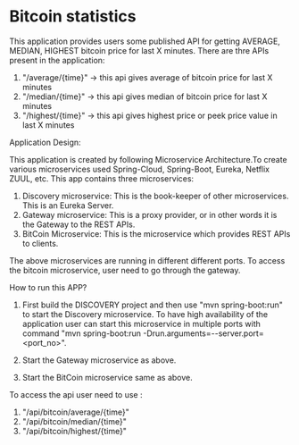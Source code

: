 # Bitcoin statistics 

This application provides users some published API for getting AVERAGE, MEDIAN, HIGHEST bitcoin price for last X minutes.
There are thre APIs present in the application:
1) "/average/{time}" -> this api gives average of bitcoin price for last X minutes
2) "/median/{time}"  -> this api gives median of bitcoin price for last X minutes
3) "/highest/{time}" -> this api gives highest price or peek price value in last X minutes


Application Design:

This application is created by following Microservice Architecture.To create various microservices used Spring-Cloud, Spring-Boot, Eureka, Netflix ZUUL, etc.
This app contains three microservices:
1) Discovery microservice: This is the book-keeper of other microservices. This is an Eureka Server.
2) Gateway microservice: This is a proxy provider, or in other words it is the Gateway to the REST APIs.
3) BitCoin Microservice: This is the microservice which provides REST APIs to clients.

The above microservices are running in different different ports. 
To access the bitcoin microservice, user need to go through the gateway.

How to run this APP?

1) First build the DISCOVERY project and then use "mvn spring-boot:run" to start the Discovery microservice. To have high availability of the application user can start this microservice in multiple ports with command "mvn spring-boot:run -Drun.arguments=--server.port=<port_no>".

2) Start the Gateway microservice as above.

3) Start the BitCoin microservice same as above.

To access the api user need to use :
1) "/api/bitcoin/average/{time}"
2) "/api/bitcoin/median/{time}"
3) "/api/bitcoin/highest/{time}"
